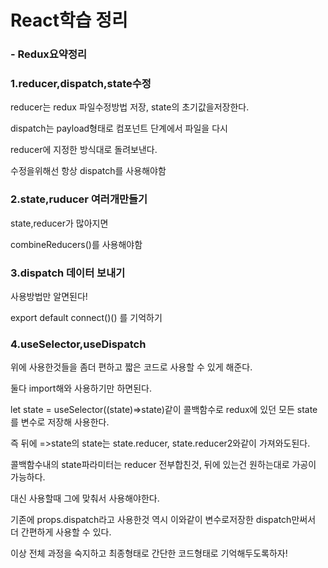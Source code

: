 # React학습 정리

### - Redux요약정리

### 1.reducer,dispatch,state수정

reducer는 redux 파일수정방법 저장, state의 초기값을저장한다.

dispatch는 payload형태로 컴포넌트 단계에서 파일을 다시 

reducer에 지정한 방식대로 돌려보낸다.

수정을위해선 항상 dispatch를 사용해야함



### 2.state,ruducer 여러개만들기

state,reducer가 많아지면

combineReducers()를 사용해야함



### 3.dispatch 데이터 보내기

사용방법만 알면된다!

export default connect()() 를 기억하기



### 4.useSelector,useDispatch

위에 사용한것들을 좀더 편하고 짧은 코드로 사용할 수 있게 해준다.

둘다 import해와 사용하기만 하면된다.

let state = useSelector((state)=>state)같이 콜백함수로 redux에 있던 모든 state를 변수로 저장해 사용한다.

 

즉 뒤에 =>state의 state는 state.reducer, state.reducer2와같이 가져와도된다.

 

콜백함수내의 state파라미터는 reducer 전부합친것, 뒤에 있는건 원하는대로 가공이 가능하다.

 

대신 사용할때 그에 맞춰서 사용해야한다.



기존에 props.dispatch라고 사용한것 역시 이와같이 변수로저장한 dispatch만써서 더 간편하게 사용할 수 있다.

 

이상 전체 과정을 숙지하고 최종형태로 간단한 코드형태로 기억해두도록하자!
